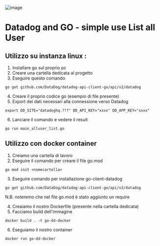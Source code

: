 ![image](https://user-images.githubusercontent.com/51267656/146583554-2f06208a-ad2a-41df-80da-d06bfb38c3e3.png)
# Datadog and GO - simple use List all User

## Utilizzo su instanza linux :

1. Installare go sul proprio pc
2. Creare una cartella dedicata al progetto
3. Eseguire questo comando
```
go get github.com/DataDog/datadog-api-client-go/api/v2/datadog
```

4. Creare il proprio codice go (esempio di file presente)
5. Export dei dati necessari alla connessione verso Datadog
```   
export DD_SITE="datadoghq.???" DD_API_KEY="xxxx" DD_APP_KEY="xxxx"
```

6. Lanciare il comando e vedere il result
```
go run main_alluser_list.go
```

## Utilizzo con docker container
1. Creiamo una cartella di lavoro
2. Eseguire il comando per creare il file go.mod
```
go mod init <nomecartella>
```

3. Eseguire comando per installazione go-client-datadog
```
go get github.com/DataDog/datadog-api-client-go/api/v2/datadog
```
N.B. noteremo che nel file go.mod è stato aggiunto un require

4. Creaiamo il nostro Dockerfile (presente nella cartella dedicata)
5. Facciamo build dell'immagine
```
docker build . -t go-dd-docker
```
6. Eseguiamo il nostro container
```
docker run go-dd-docker
```
